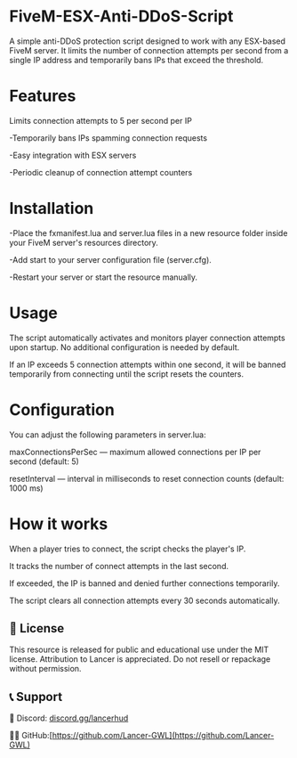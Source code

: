 # FiveM-ESX-Anti-DDoS-Script
A simple anti-DDoS protection script designed to work with any ESX-based FiveM server. It limits the number of connection attempts per second from a single IP address and temporarily bans IPs that exceed the threshold.

# Features
Limits connection attempts to 5 per second per IP

-Temporarily bans IPs spamming connection requests

-Easy integration with ESX servers

-Periodic cleanup of connection attempt counters

# Installation
-Place the fxmanifest.lua and server.lua files in a new resource folder inside your FiveM server's resources directory.

-Add start <resource-folder-name> to your server configuration file (server.cfg).

-Restart your server or start the resource manually.

# Usage
The script automatically activates and monitors player connection attempts upon startup. No additional configuration is needed by default.

If an IP exceeds 5 connection attempts within one second, it will be banned temporarily from connecting until the script resets the counters.

# Configuration
You can adjust the following parameters in server.lua:

maxConnectionsPerSec — maximum allowed connections per IP per second (default: 5)

resetInterval — interval in milliseconds to reset connection counts (default: 1000 ms)

# How it works
When a player tries to connect, the script checks the player's IP.

It tracks the number of connect attempts in the last second.

If exceeded, the IP is banned and denied further connections temporarily.

The script clears all connection attempts every 30 seconds automatically.


## 📜 License
This resource is released for public and educational use under the MIT license. Attribution to Lancer is appreciated. Do not resell or repackage without permission.

## 📞 Support
💬 Discord: [discord.gg/lancerhud](https://discord.gg/x2nBqmEU)

🧑‍💻 GitHub:[https://github.com/Lancer-GWL](https://github.com/Lancer-GWL)
